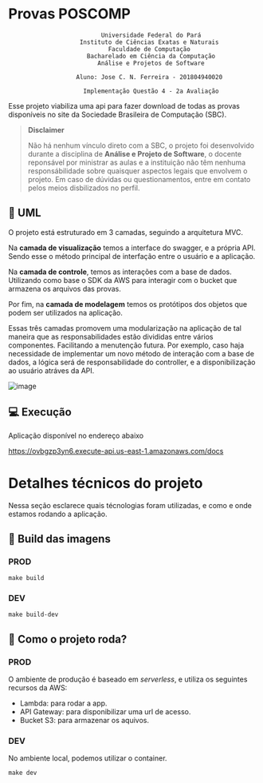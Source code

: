 # Provas POSCOMP

```
                          Universidade Federal do Pará
                    Instituto de Ciências Exatas e Naturais
                            Faculdade de Computação
                      Bacharelado em Ciência da Computação
                         Análise e Projetos de Software

                   Aluno: Jose C. N. Ferreira - 201804940020

                     Implementação Questão 4 - 2a Avaliação
```

Esse projeto viabiliza uma api para fazer download de todas as provas
disponíveis no site da Sociedade Brasileira de Computação (SBC).

> **Disclaimer**
> 
> Não há nenhum vínculo direto com a SBC, o projeto foi desenvolvido durante a
> disciplina de **Análise e Projeto de Software**, o docente reponsável por
> ministrar as aulas e a instituição não têm nenhuma responsábilidade sobre
> quaisquer aspectos legais que envolvem o projeto. Em caso de dúvidas ou
> questionamentos, entre em contato pelos meios disbilizados no perfil.

## :pushpin: UML

O projeto está estruturado em 3 camadas, seguindo a arquitetura MVC.

Na **camada de visualização** temos a interface do swagger, e a própria API. Sendo
esse o método principal de interfação entre o usuário e a aplicação.

Na **camada de controle**, temos as interações com a base de dados. Utilizando
como base o SDK da AWS para interagir com o bucket que armazena os arquivos das
provas.

Por fim, na **camada de modelagem** temos os protótipos dos objetos que podem ser
utilizados na aplicação.

Essas três camadas promovem uma modularização na aplicação de tal maneira que as
responsabilidades estão divididas entre vários componentes. Facilitando a
menutenção futura. Por exemplo, caso haja necessidade de implementar um novo
método de interação com a base de dados, a lógica será de responsabilidade do
controller, e a disponibilização ao usuário atráves da API.

![image](https://user-images.githubusercontent.com/38339200/201173870-23ea975d-a7c9-4766-b549-ab10f67af644.png)

## :computer: Execução

Aplicação disponível no endereço abaixo

<https://ovbgzp3yn6.execute-api.us-east-1.amazonaws.com/docs>

# Detalhes técnicos do projeto

Nessa seção esclarece quais técnologias foram utilizadas, e como e onde estamos
rodando a aplicação.

## :whale: Build das imagens

### PROD

```
make build
```

### DEV

```
make build-dev
```

## :rocket: Como o projeto roda?

### PROD

O ambiente de produção é baseado em *serverless*, e utiliza os seguintes
recursos da AWS:

- Lambda: para rodar a app.
- API Gateway: para disponibilizar uma url de acesso.
- Bucket S3: para armazenar os aquivos.

### DEV

No ambiente local, podemos utilizar o container.

```
make dev
```
